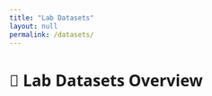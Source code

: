 ```yaml
---
title: "Lab Datasets"
layout: null
permalink: /datasets/
---
```


<html lang="en">
<head>
  <meta charset="UTF-8">
  <title>Lab Datasets</title>
  <link href="https://cdn.jsdelivr.net/npm/bootstrap@5.3.3/dist/css/bootstrap.min.css" rel="stylesheet">
  <script src="https://cdn.jsdelivr.net/npm/axios/dist/axios.min.js"></script>
  <style>
    body {
      font-family: 'Segoe UI', sans-serif;
      padding: 20px;
    }

    .card-img-container {
      width: 100%;
      height: 140px;
      padding: 8px;
      background-color: #f8f9fa;
      display: flex;
      align-items: center;
      justify-content: center;
    }

    .card-img-top {
      object-fit: contain;
      width: 100%;
      height: 100%;
      padding: 0;
    }

    .badge-private {
      background-color: crimson;
    }

    .badge-public {
      background-color: seagreen;
    }

    .card-body p.description {
      font-size: 0.875rem;
      margin-bottom: 4px;
      color: #555;
    }

    .card-body p.details {
      font-size: 0.75rem;
      color: #777;
    }

    h1 {
      font-size: 1.75rem;
    }
  </style>
</head>
<body>
  <h1 class="mb-4">🧪 Lab Datasets Overview</h1>
  <div id="datasetGrid" class="row g-3"></div>

  <script>
    axios.get('/_pages/datasets.json')
      .then(response => {
        const container = document.getElementById('datasetGrid');
        response.data.forEach(ds => {
          const badge = ds.access === 'Private'
            ? `<span class="badge badge-private">Private</span>`
            : `<span class="badge badge-public">Public</span>`;

          const card = `
          <div class="col-md-4">
            <div class="card shadow-sm h-100">
              <div class="card-img-container">
                <img src="${ds.thumbnail}" class="card-img-top" alt="${ds.name}">
              </div>
              <div class="card-body pb-2">
                <h6 class="card-title mb-1">${ds.name}</h6>
                <p class="description">${ds.description}</p>
                <p class="details">${ds.details || ''}</p>
                <ul class="list-group list-group-flush small">
                  <li class="list-group-item"><strong>Size:</strong> ${ds.size}</li>
                  <li class="list-group-item"><strong>Project:</strong> ${ds.project}</li>
                  <li class="list-group-item"><strong>Contributors:</strong> ${ds.contributors.join(', ')}</li>
                  <li class="list-group-item"><strong>Access:</strong> ${badge}</li>
                </ul>
              </div>
              <div class="card-footer bg-white border-0 text-end">
                ${ds.link ? `<a href="${ds.link}" target="_blank" class="btn btn-outline-primary btn-sm">More Info</a>` : ''}
              </div>
            </div>
          </div>
          `;
          container.insertAdjacentHTML('beforeend', card);
        });
      })
      .catch(err => {
        document.getElementById('datasetGrid').innerHTML = "<p class='text-danger'>Failed to load dataset info.</p>";
        console.error(err);
      });
  </script>
</body>
</html>
